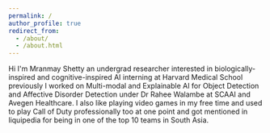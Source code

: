 ```yaml
---
permalink: /
author_profile: true
redirect_from: 
  - /about/
  - /about.html
---
```


Hi I'm Mranmay Shetty an undergrad researcher interested in biologically-inspired and cognitive-inspired AI interning at Harvard Medical School previously I worked on Multi-modal and Explainable AI for Object Detection and Affective Disorder Detection under Dr Rahee Walambe at SCAAI and Avegen Healthcare. I also like playing video games in my free time and used to play Call of Duty professionally too at one point and got mentioned in liquipedia for being in one of the top 10 teams in South Asia.
